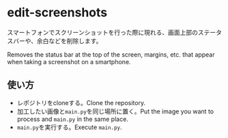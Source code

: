 # edit-screenshots

スマートフォンでスクリーンショットを行った際に現れる、画面上部のステータスバーや、余白などを削除します。

Removes the status bar at the top of the screen, margins, etc. that appear when taking a screenshot on a smartphone.

## 使い方

- レポジトリをcloneする。Clone the repository.
- 加工したい画像と`main.py`を同じ場所に置く。Put the image you want to process and `main.py` in the same place.
- `main.py`を実行する。Execute `main.py`.
